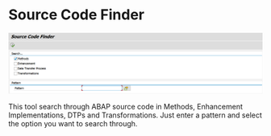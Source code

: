 # Source Code Finder

![Source Code Finder](https://github.com/reyemsaibot/scf/blob/master/img/source_code_finder.png)


This tool search through ABAP source code in Methods, Enhancement Implementations, DTPs and Transformations. Just enter a pattern and select the option you want to search through. 




